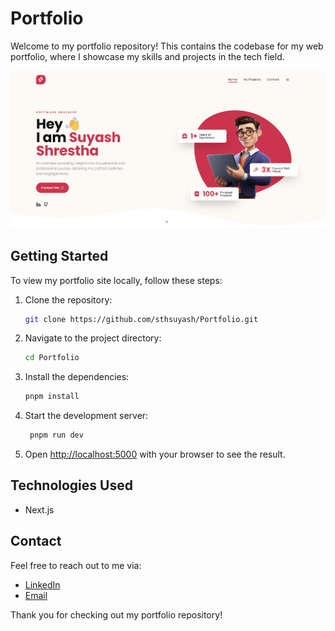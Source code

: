 # Portfolio

Welcome to my portfolio repository! This contains the codebase for my web portfolio, where I showcase my skills and projects in the tech field.

![Portfolio](public/homepage.png)

## Getting Started

To view my portfolio site locally, follow these steps:

1. Clone the repository:

   ```bash
   git clone https://github.com/sthsuyash/Portfolio.git
   ```

2. Navigate to the project directory:

   ```bash
   cd Portfolio
   ```

3. Install the dependencies:

   ```bash
   pnpm install
   ```

4. Start the development server:

   ```bash
    pnpm run dev
    ```

5. Open <http://localhost:5000> with your browser to see the result.

## Technologies Used

- Next.js

## Contact

Feel free to reach out to me via:

- [LinkedIn](https://www.linkedin.com/in/sthsuyash/)
- [Email](mailto:shrestha.suyash33@gmail.com)

Thank you for checking out my portfolio repository!
